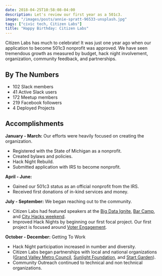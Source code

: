 ```yaml
---
date: 2018-04-25T10:58:08-04:00
description: Let's review our first year as a 501c3.
image: "/images/posts/annie-spratt-96533-unsplash.jpg"
tags: ["civic tech, Citizen Labs"]
title: "Happy Birthday: Citizen Labs"
---
```


Citizen Labs has much to celebrate! It was just one year ago when our application to become 501c3 nonprofit was approved. We have seen tremendous growth as measured by budget, hack night involvement, organization, community feedback, and partnerships.

## By The Numbers

- 102 Slack members
- 41 Active Slack users
- 172 Meetup members
- 219 Facebook followers
- 4 Deployed Projects

## Accomplishments

**January - March:** Our efforts were heavily focused on creating the organization.

- Registered with the State of Michigan as a nonprofit.
- Created bylaws and policies.
- Hack Night Rebuild.
- Submitted application with IRS to become nonprofit.

**April - June:**

- Gained our 501c3 status as an official nonprofit from the IRS.
- Received first donations of in-kind services and money.

**July - September:** We began reaching out to the community.

- Citizen Labs had featured speakers at the [Big Data Ignite](http://www.bigdataignite.com), [Bar Camp](https://barcampgr.org), and [City Hacks weekend](https://www.facebook.com/cityhacks/).
- Improved Hack Nights by beginning our first focal project. Our first project is focused around [Voter Engagement](https://github.com/citizenlabsgr/voter-engagement).

**October - December:** Getting To Work

- Hack Night participation increased in number and diversity.
- Citizen Labs began partnerships with local and national organizations ([Grand Valley Metro Council](https://www.gvmc.org), [Sunlight Foundation](https://sunlightfoundation.com), and [Start Garden](http://startgarden.com)).
- Community Outreach continued to technical and non technical organizations.

